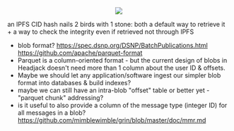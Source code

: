 <div style="text-align: center;">
    <img src="https://png.pngitem.com/pimgs/s/207-2073499_translate-platform-from-english-to-spanish-work-in.png"/>
</div>


an IPFS CID hash nails 2 birds with 1 stone: both a default way to retrieve it + a way to check the integrity even if retrieved not through IPFS


- blob format?
https://spec.dsnp.org/DSNP/BatchPublications.html
https://github.com/apache/parquet-format
- Parquet is a column-oriented format - but the current design of blobs in Headjack doesn't need more than 1 column about the user ID & offsets.
- Maybe we should let any application/software ingest our simpler blob format into databases & build indexes?
- maybe we can still have an intra-blob "offset" table or better yet - "parquet chunk" addressing?
- is it useful to also provide a column of the message type (integer ID) for all messages in a blob?
https://github.com/mimblewimble/grin/blob/master/doc/mmr.md

